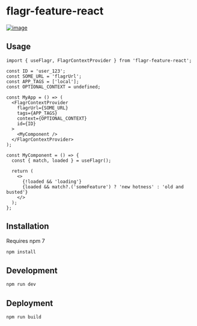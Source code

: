 # flagr-feature-react

[![image](https://img.shields.io/npm/v/flagr-feature-react?color=CC3534&logo=npm)](https://www.npmjs.com/package/flagr-feature-react)

## Usage

```tsx
import { useFlagr, FlagrContextProvider } from 'flagr-feature-react';

const ID = 'user_123';
const SOME_URL = 'flagrUrl';
const APP_TAGS = ['local'];
const OPTIONAL_CONTEXT = undefined;

const MyApp = () => (
  <FlagrContextProvider
    flagrUrl={SOME_URL}
    tags={APP_TAGS}
    context={OPTIONAL_CONTEXT}
    id={ID}
  >
    <MyComponent />
  </FlagrContextProvider>
);

const MyComponent = () => {
  const { match, loaded } = useFlagr();

  return (
    <>
      {!loaded && 'loading'}
      {loaded && match?.('someFeature') ? 'new hotness' : 'old and busted'}
    </>
  );
};
```

## Installation

Requires npm 7

```bash
npm install
```

## Development

```bash
npm run dev
```

## Deployment

```bash
npm run build
```
